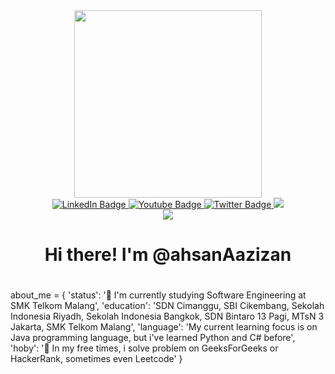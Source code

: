 <div id="header" align="center">
  <img src="https://media.giphy.com/media/qgQUggAC3Pfv687qPC/giphy.gif" width="300"/>
  <div id="badges">
    <a href="https://www.linkedin.com/in/ahsan-awadullah-33908b250">
      <img src="https://img.shields.io/badge/LinkedIn-blue?style=for-the-badge&logo=linkedin&logoColor=white" alt="LinkedIn Badge"/>
    </a>
    <a href="https://www.youtube.com/channel/UCQ14vY0vDOJen3g2kfR5utw">
      <img src="https://img.shields.io/badge/YouTube-red?style=for-the-badge&logo=youtube&logoColor=white" alt="Youtube Badge"/>
    </a>
    <a href="https://twitter.com/sanzizan96?t=rQ1yOG3zH_Gp2nBkZ6RjBQ&s=09">
      <img src="https://img.shields.io/badge/Twitter-blue?style=for-the-badge&logo=twitter&logoColor=white" alt="Twitter Badge"/>
    </a>
    <a href="https://www.instagram.com/ahsan_az461">
      <img src="https://img.shields.io/badge/Instagram-E4405F?style=for-the-badge&logo=instagram&logoColor=white" alt"Insta Badge"/>
    </a>
  </div>
  <img src="https://komarev.com/ghpvc/?username=ahsanAazizan&style=flat-square&color=red"/>  
  <h1>Hi there! I'm @ahsanAazizan<h1/>
</div>


about_me = {
  'status': ':telescope: I'm currently studying Software Engineering at SMK Telkom Malang', 
  'education': 'SDN Cimanggu, SBI Cikembang, Sekolah Indonesia Riyadh, Sekolah Indonesia Bangkok, SDN Bintaro 13 Pagi, MTsN 3 Jakarta, SMK Telkom Malang',
  'language': 'My current learning focus is on Java programming language, but i've learned Python and C# before',
  'hoby': ':seedling: In my free times, i solve problem on GeeksForGeeks or HackerRank, sometimes even Leetcode'
}



<!---
ahsanAazizan/ahsanAazizan is a ✨ special ✨ repository because its `README.md` (this file) appears on your GitHub profile.
You can click the Preview link to take a look at your changes.
--->
